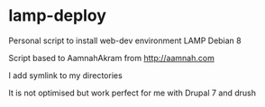 # lamp-deploy
Personal script to install web-dev environment LAMP Debian 8

Script based to AamnahAkram from http://aamnah.com

I add symlink to my directories

It is not optimised but work perfect for me with Drupal 7 and drush

